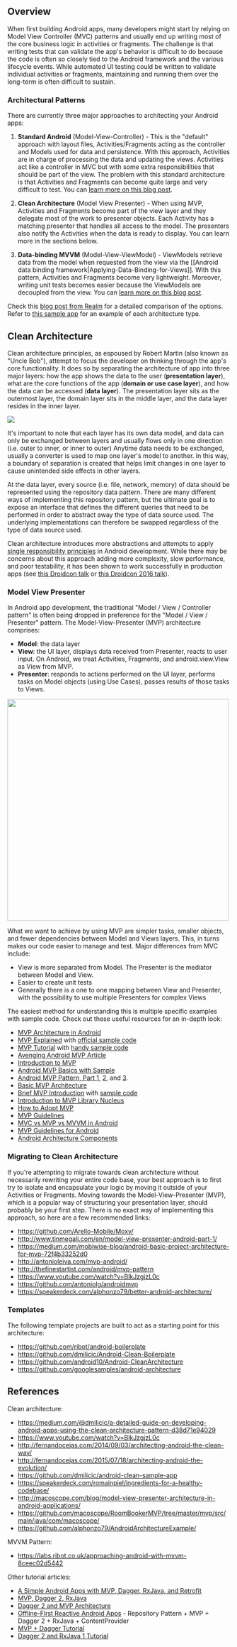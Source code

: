## Overview

When first building Android apps, many developers might start by relying on Model View Controller (MVC) patterns and usually end up writing most of the core business logic in activities or fragments.  The challenge is that writing tests that can validate the app's behavior is difficult to do because the code is often so closely tied to the Android framework and the various lifecycle events.  While automated UI testing could be written to validate individual activities or fragments, maintaining and running them over the long-term is often difficult to sustain.

### Architectural Patterns

There are currently three major approaches to architecting your Android apps:

 1. **Standard Android** (Model-View-Controller) - This is the "default" approach with layout files, Activities/Fragments acting as the controller and Models used for data and persistence. With this approach, Activities are in charge of processing the data and updating the views. Activities act like a controller in MVC but with some extra responsibilities that should be part of the view. The problem with this standard architecture is that Activities and Fragments can become quite large and very difficult to test. You can [learn more on this blog post](https://medium.com/upday-devs/android-architecture-patterns-part-1-model-view-controller-3baecef5f2b6).

 2. **Clean Architecture** (Model View Presenter) - When using MVP, Activities and Fragments become part of the view layer and they delegate most of the work to presenter objects. Each Activity has a matching presenter that handles all access to the model. The presenters also notify the Activities when the data is ready to display. You can learn more in the sections below. 

 3. **Data-binding MVVM** (Model-View-ViewModel) - ViewModels retrieve data from the model when requested from the view via the [[Android data binding framework|Applying-Data-Binding-for-Views]]. With this pattern, Activities and Fragments become very lightweight. Moreover, writing unit tests becomes easier because the ViewModels are decoupled from the view. You can [learn more on this blog post](https://medium.com/upday-devs/android-architecture-patterns-part-3-model-view-viewmodel-e7eeee76b73b).

Check this [blog post from Realm](https://realm.io/news/eric-maxwell-mvc-mvp-and-mvvm-on-android/) for a detailed comparison of the options. Refer to [this sample app](https://github.com/ivacf/archi) for an example of each architecture type. 

## Clean Architecture

Clean architecture principles, as espoused by Robert Martin (also known as "Uncle Bob"), attempt to focus the developer on thinking through the app's core functionality.  It does so by separating the architecture of app into three major layers: how the app shows the data to the user (**presentation layer**), what are the core functions of the app (**domain or use case layer**), and how the data can be accessed (**data layer**).  The presentation layer sits as the outermost layer, the domain layer sits in the middle layer, and the data layer resides in the inner layer.  

<img src="https://i.imgur.com/tJxzrx2.png" />

It's important to note that each layer has its own data model, and data can only be exchanged between layers and usually flows only in one direction (i.e. outer to inner, or inner to outer)  Anytime data needs to be exchanged, usually a converter is used to map one layer's model to another.  In this way, a boundary of separation is created that helps limit changes in one layer to cause unintended side effects in other layers.

At the data layer, every source (i.e. file, network, memory) of data should be represented using the repository data pattern.  There are many different ways of implementing this repository pattern, but the ultimate goal is to expose an interface that defines the different queries that need to be performed in order to abstract away the type of data source used.  The underlying implementations can therefore be swapped regardless of the type of data source used.

Clean architecture introduces more abstractions and attempts to apply [single responsibility principles](https://en.wikipedia.org/wiki/Single_responsibility_principle) in Android development.  While there may be concerns about this approach adding more complexity, slow performance, and poor testability, it has been shown to work successfully in production apps (see [this Droidcon talk](https://www.youtube.com/watch?v=-oZswd1j5H0) or [this Droidcon 2016 talk](https://www.youtube.com/watch?v=R89ufpJI3SY)).

### Model View Presenter

In Android app development, the traditional "Model / View / Controller pattern" is often being dropped in preference for the "Model / View / Presenter" pattern. The Model-View-Presenter (MVP) architecture comprises:

 * **Model**: the data layer
 * **View**: the UI layer, displays data received from Presenter, reacts to user input. On Android, we treat Activities, Fragments, and android.view.View as View from MVP.
 * **Presenter**: responds to actions performed on the UI layer, performs tasks on Model objects (using Use Cases), passes results of those tasks to Views.

<img src="https://i.imgur.com/5WLQno7.png" width="500" />

What we want to achieve by using MVP are simpler tasks, smaller objects, and fewer dependencies between Model and Views layers. This, in turns makes our code easier to manage and test. Major differences from MVC include:

* View is more separated from Model. The Presenter is the mediator between Model and View.
* Easier to create unit tests
* Generally there is a one to one mapping between View and Presenter, with the possibility to use multiple Presenters for complex Views

The easiest method for understanding this is multiple specific examples with sample code. Check out these useful resources for an in-depth look:

 * [MVP Architecture in Android](http://macoscope.com/blog/model-view-presenter-architecture-in-android-applications/)
 * [MVP Explained](https://medium.com/upday-devs/android-architecture-patterns-part-2-model-view-presenter-8a6faaae14a5#.u53s2u5gu) with [official sample code](https://github.com/googlesamples/android-architecture/tree/todo-mvp-rxjava/)
 * [MVP Tutorial](https://medium.com/@be.betr.codr/android-mvp-survival-guide-b2094ab79f78#.ee4ajr7pz) with [handy sample code](https://github.com/WillyShakes/NetflixShows)
 * [Avenging Android MVP Article](https://android.jlelse.eu/avenging-android-mvp-23461aebe9b5)
 * [Introduction to MVP](https://code.tutsplus.com/tutorials/an-introduction-to-model-view-presenter-on-android--cms-26162)
 * [Android MVP Basics with Sample](https://android.jlelse.eu/android-mvp-basics-w-sample-app-3698e33ab9db)
 * [Android MVP Pattern, Part 1](http://www.tinmegali.com/en/model-view-presenter-android-part-1/), [2](http://www.tinmegali.com/en/model-view-presenter-mvp-in-android-part-2/), and [3](http://www.tinmegali.com/en/model-view-presenter-mvp-in-android-part-3/). 
 * [Basic MVP Architecture](https://medium.com/mobiwise-blog/android-basic-project-architecture-for-mvp-72f4b33252d0#.dcco0jo19)
 * [Brief MVP Introduction](https://antonioleiva.com/mvp-android/) with [sample code](https://github.com/antoniolg/androidmvp)
 * [Introduction to MVP Library Nucleus](http://konmik.com/post/introduction_to_model_view_presenter_on_android/)
 * [How to Adopt MVP](https://code.tutsplus.com/tutorials/how-to-adopt-model-view-presenter-on-android--cms-26206)
 * [MVP Guidelines](https://medium.com/@cervonefrancesco/model-view-presenter-android-guidelines-94970b430ddf#.uzpd446ez)
 * [MVC vs MVP vs MVVM in Android](https://www.simform.com/mvc-mvp-mvvm-android-app-development/)
 * [MVP Guidelines for Android](https://medium.com/@cervonefrancesco/model-view-presenter-android-guidelines-94970b430ddf)
 * [Android Architecture Components](https://android.jlelse.eu/android-architecture-components-now-with-100-more-mvvm-11629a630125)



### Migrating to Clean Architecture

If you're attempting to migrate towards clean architecture without necessarily rewriting your entire code base, your best approach is to first try to isolate and encapsulate your logic by moving it outside of your Activities or Fragments.  Moving towards the Model-View-Presenter (MVP), which is a popular way of structuring your presentation layer, should probably be your first step.  There is no exact way of implementing this approach, so here are a few recommended links:

* <https://github.com/Arello-Mobile/Moxy/>
* <http://www.tinmegali.com/en/model-view-presenter-android-part-1/>
* <https://medium.com/mobiwise-blog/android-basic-project-architecture-for-mvp-72f4b33252d0>
* <http://antonioleiva.com/mvp-android/>
* <http://thefinestartist.com/android/mvp-pattern>
* <https://www.youtube.com/watch?v=BlkJzgjzL0c>
* <https://github.com/antoniolg/androidmvp>
* <https://speakerdeck.com/alphonzo79/better-android-architecture/>

### Templates

The following template projects are built to act as a starting point for this architecture:

 * <https://github.com/ribot/android-boilerplate>
 * <https://github.com/dmilicic/Android-Clean-Boilerplate>
 * <https://github.com/android10/Android-CleanArchitecture>
 * <https://github.com/googlesamples/android-architecture>

## References

Clean architecture:

* <https://medium.com/@dmilicic/a-detailed-guide-on-developing-android-apps-using-the-clean-architecture-pattern-d38d71e94029>
* <https://www.youtube.com/watch?v=BlkJzgjzL0c>
* <http://fernandocejas.com/2014/09/03/architecting-android-the-clean-way/>
* <http://fernandocejas.com/2015/07/18/architecting-android-the-evolution/>
* <https://github.com/dmilicic/android-clean-sample-app>
* <https://speakerdeck.com/romainpiel/ingredients-for-a-healthy-codebase/>
* <http://macoscope.com/blog/model-view-presenter-architecture-in-android-applications/>
* <https://github.com/macoscope/RoomBookerMVP/tree/master/mvp/src/main/java/com/macoscope/>
* <https://github.com/alphonzo79/AndroidArchitectureExample/>

MVVM Pattern:
* <https://labs.ribot.co.uk/approaching-android-with-mvvm-8ceec02d5442>

Other tutorial articles:

 * [A Simple Android Apps with MVP, Dagger, RxJava, and Retrofit](https://medium.com/@nurrohman/a-simple-android-apps-with-mvp-dagger-rxjava-and-retrofit-4edb214a66d7)
 * [MVP, Dagger 2, RxJava](https://www.captechconsulting.com/blogs/a-mvp-approach-to-lifecycle-safe-requests-with-retrofit-20-and-rxjava)
 * [Dagger 2 and MVP Architecture](https://adityaladwa.wordpress.com/2016/05/11/dagger-2-and-mvp-architecture/)
 * [Offline-First Reactive Android Apps](https://adityaladwa.wordpress.com/2016/10/25/offline-first-reactive-android-apps-repository-pattern-mvp-dagger-2-rxjava-contentprovider/) - Repository Pattern + MVP + Dagger 2 + RxJava + ContentProvider
 * [MVP + Dagger Tutorial](https://hackernoon.com/yet-another-mvp-article-part-2-how-dagger-helps-with-the-project-90d049a45e00)
 * [Dagger 2 and RxJava 1 Tutorial](http://saulmm.github.io/when-Thor-and-Hulk-meet-dagger2-rxjava-1)